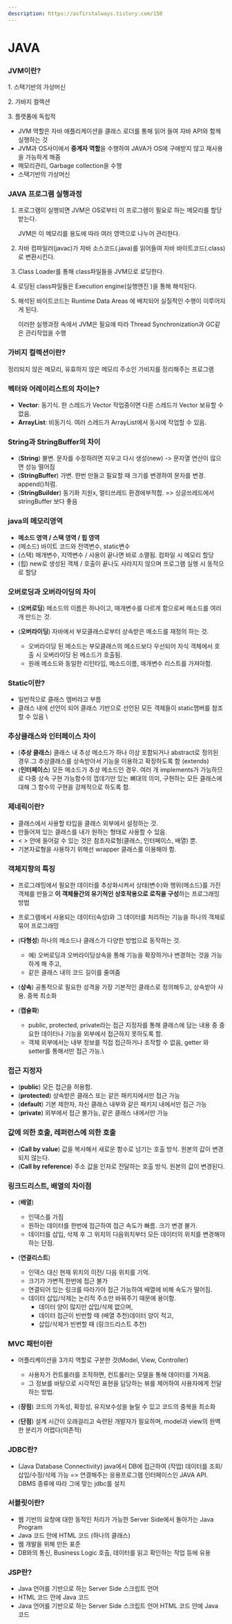 ```yaml
---
description: https://asfirstalways.tistory.com/158
---
```


# JAVA

### JVM이란?

1\. 스택기반의 가상머신

2\. 가바지 컬렉션

3\. 플랫폼에 독립적

* JVM 역할은 자바 애플리케이션을 클래스 로더를 통해 읽어 들여 자바 API와 함께 실행하는 것
* JVM과 OS사이에서 **중계자 역할**을 수행하여 JAVA가 OS에 구애받지 않고 재사용을 가능하게 해줌
* 메모리관리, Garbage collection을 수행 &#x20;
* 스택기반의 가상머신



### JAVA 프로그램 실행과정

1.  프로그램이 실행되면 JVM은 OS로부터 이 프로그램이 필요로 하는 메모리를 할당받는다.

    JVM은 이 메모리를 용도에 따라 여러 영역으로 나누어 관리한다.
2. 자바 컴파일러(javac)가 자바 소스코드(.java)를 읽어들여 자바 바이트코드(.class)로 변환시킨다.
3. Class Loader를 통해 class파일들을 JVM으로 로딩한다.
4. 로딩된 class파일들은 Execution engine(실행엔진   )을 통해 해석된다.
5.  해석된 바이트코드는 Runtime Data Areas 에 배치되어 실질적인 수행이 이루어지게 된다.

    이러한 실행과정 속에서 JVM은 필요에 따라 Thread Synchronization과 GC같은 관리작업을 수행



### **가비지 컬렉션이란?**

정리되지 않은 메모리, 유효하지 않은 메모리 주소인 가비지를 정리해주는 프로그램



### **벡터와 어레이리스트의 차이는?**

* **Vector**: 동기식. 한 스레드가 Vector 작업중이면 다른 스레드가 Vector 보유할 수 없음.&#x20;
* **ArrayList**: 비동기식. 여러 스레드가 ArrayList에서 동시에 작업할 수 있음.



### **String과 StringBuffer의 차이**

* (**String**) 불변. 문자를 수정하려면 지우고 다시 생성(new) -> 문자열 연산이 많으면 성능 떨어짐
* (**StringBuffer**) 가변. 한번 만들고 필요할 때 크기를 변경하여 문자를 변경. append()처럼.
* (**StringBuilder**) 동기화 지원x, 멀티쓰레드 환경에부적합. => 싱글쓰레드에서 stringBuffer 보다 좋음



### **java의 메모리영역**

* **메소드 영역 / 스택 영역 / 힙 영역**&#x20;
* (메소드) 바이트 코드와 전역변수, static변수&#x20;
* (스택) 매개변수, 지역변수 / 사용이 끝나면 바로 소멸됨. 컴파일 시 메모리 할당&#x20;
* (힙) new로 생성된 객체 / 호출이 끝나도 사라지지 않으며 프로그램 실행 시 동적으로 할당



### **오버로딩과 오버라이딩의 차이**

*   (**오버로딩**) 메소드의 이름은 하나이고, 매개변수를 다르게 함으로써 메소드를 여러 개 만드는 것.&#x20;


* (**오버라이딩**) 자바에서 부모클래스로부터 상속받은 메소드를 재정의 하는 것.&#x20;
  * 오버라이딩 된 메소드는 부모클래스의 메소드보다 우선되어 자식 객체에서 호출 시 오버라이딩 된 메소드가 호출됨.&#x20;
  * 원래 메소드와 동일한 리턴타입, 메소드이름, 매개변수 리스트를 가져아함.



### Static이란?

* 일반적으로 클래스 맴버라고 부름
* 클래스 내에 선언이 되어 클래스 기반으로 선언된 모든 객체들이 static맴버를 참조할 수 있음  \


### **추상클래스와 인터페이스 차이**

* (**추상 클래스**) 클래스 내 추상 메소드가 하나 이상 포함되거나 abstract로 정의된 경우.그 추상클래스를 상속받아서 기능을 이용하고 확장하도록 함 (extends)
* (**인터페이스**) 모든 메소드가 추상 메소드인 경우. 여러 개 implements가 가능하므로 다중 상속 구현 가능함수의 껍데기만 있는 뼈대의 의미, 구현하는 모든 클래스에 대해 그 함수의 구현을 강제적으로 하도록 함.



### **제네릭이란?**

* 클래스에서 사용할 타입을 클래스 외부에서 설정하는 것.&#x20;
* 만들어져 있는 클래스를 내가 원하는 형태로 사용할 수 있음.&#x20;
* < > 안에 들어갈 수 있는 것은 참조자료형(클래스, 인터페이스, 배열) 뿐.&#x20;
* 기본자료형을 사용하기 위해선 wrapper 클래스를 이용해야 함.



### **객체지향의 특징**

* 프로그래밍에서 필요한 데이터를 추상화시켜서 상태(변수)와 행위(메소드)를 가진 객체를 만들고 **이 객체들간의 유기적인 상호작용으로 로직을 구성**하는 프로그래밍 방법
* 프로그램에서 사용되는 데이터(속성)와 그 데이터를 처리하는 기능을 하나의 객체로 묶어 프로그래밍  &#x20;



*   (**다형성**) 하나의 메소드나 클래스가 다양한 방법으로 동작하는 것.&#x20;

    * 예) 오버로딩과 오버라이딩상속을 통해 기능을 확장하거나 변경하는 것을 가능하게 해 주고,&#x20;
    * 같은 클래스 내의 코드 길이를 줄여줌


*   (**상속**) 공통적으로 필요한 성격을 가장 기본적인 클래스로 정의해두고, 상속받아 사용. 중복 최소화


* (**캡슐화**)&#x20;
  * public, protected, private라는 접근 지정자를 통해 클래스에 담는 내용 중 중요한 데이터나 기능을 외부에서 접근하지 못하도록 함.&#x20;
  * 객체 외부에서는 내부 정보를 직접 접근하거나 조작할 수 없음, getter 와 setter를 통해서만 접근 가능.\


### **접근 지정자**

* (**public**) 모든 접근을 허용함.
* (**protected**) 상속받은 클래스 또는 같은 패키지에서만 접근 가능
* (**default**) 기본 제한자, 자신 클래스 내부와 같은 패키지 내에서만 접근 가능
* (**private**) 외부에서 접근 불가능, 같은 클래스 내에서만 가능



### **값에 의한 호출, 레퍼런스에 의한 호출**

* (**Call by value**) 값을 복사해서 새로운 함수로 넘기는 호출 방식. 원본의 값이 변경되지 않는다.
* (**Call by reference**) 주소 값을 인자로 전달하는 호출 방식. 원본의 값이 변경된다.



### **링크드리스트, 배열의 차이점**

*   (**배열**)&#x20;

    * 인덱스를 가짐
    * 원하는 데이터를 한번에 접근하여 접근 속도가 빠름. 크기 변경 불가.&#x20;
    * 데이터를 삽입, 삭제 후 그 위치의 다음위치부터 모든 데이터의 위치를 변경해야하는 단점.&#x20;


* (**연결리스트**)
  * &#x20;인덱스 대신 현재 위치의 이전/ 다음 위치를 기억.
  * 크기가 가변적.한번에 접근 불가
  * 연결되어 있는 링크를 따라가야 접근 가능하여 배열에 비해 속도가 떨어짐.
  * 데이터 삽입/삭제는 논리적 주소만 바꿔주기 때문에 용이함.&#x20;
    * 데이터 양이 많지만 삽입/삭제 없으며,&#x20;
    * 데이터 접근이 빈번할 때 (배열 추천)데이터 양이 적고,&#x20;
    * 삽입/삭제가 빈번할 때 (링크드리스트 추천)



### **MVC 패턴이란**

*   어플리케이션을 3가지 역할로 구분한 것(Model, View, Controller)&#x20;

    * 사용자가 컨트롤러를 조작하면, 컨트롤러는 모델을 통해 데이터를 가져옴.&#x20;
    * 그 정보를 바탕으로 시각적인 표현을 담당하는 뷰를 제어하여 사용자에게 전달하는 방법.


* (**장점**) 코드의 가독성, 확장성, 유지보수성을 늘릴 수 있고 코드의 중복을 최소화
* (**단점**) 설계 시간이 오래걸리고 숙련된 개발자가 필요하며, model과 view의 완벽한 분리가 어렵다(의존적)



### JDBC란?

* (Java Database Connectivity) java에서 DB에 접근하여 (작업) 데이터를 조회/삽입/수정/삭제 가능 => 연결해주는 응용프로그램 인터페이스인 JAVA API. DBMS 종류에 따라 그에 맞는 jdbc를 설치



### 서블릿이란?

* 웹 기반의 요청에 대한 동적인 처리가 가능한 Server Side에서 돌아가는 Java Program&#x20;
* Java 코드 안에 HTML 코드 (하나의 클래스)&#x20;
* 웹 개발을 위해 만든 표준&#x20;
* DB와의 통신, Business Logic 호출, 데이터를 읽고 확인하는 작업 등에 유용



### JSP란?

* Java 언어를 기반으로 하는 Server Side 스크립트 언어&#x20;
* HTML 코드 안에 Java 코드
* Java 언어를 기반으로 하는 Server Side 스크립트 언어 HTML 코드 안에 Java 코드&#x20;

